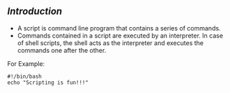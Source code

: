 ## ***Introduction***<br>
* A script is command line program that contains a series of commands.<br>
* Commands contained in a script are executed by an interpreter. In case of shell scripts, the shell acts  as the interpreter and executes the commands one after the other.

For Example:

```console
#!/bin/bash
echo "Scripting is fun!!!"
```
